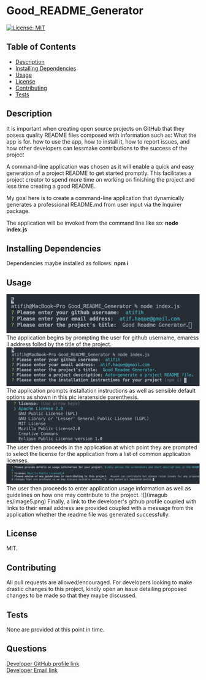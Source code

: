 # Good_README_Generator
[![License: MIT](https://img.shields.io/badge/License-MIT-yellow.svg)](https://opensource.org/licenses/MIT)

## Table of Contents
  * [Description](#description)
  * [Installing Dependencies](#installing-dependencies)
  * [Usage](#usage)
  * [License](#license)
  * [Contributing](#contributing)
  * [Tests](#tests)

## Description
It is important when creating open source projects on GitHub that  they posess quality README files  composed with information such as: What the app is for.   how to use the app, how to install it, how to report issues, and how other developers can lessmake  contributions  to the success of the project

A command-line application was chosen as it will enable a quick and easy generation of a project README to get started promptly. This facilitates a project creator to spend more time on working on finishing the project and less time creating a good README.

My goal here is to create a command-line application  that dynamically generates a professional README.md from user input via the Inquirer package.

The application will be invoked from the command line like so:
**node index.js**

## Installing Dependencies
 Dependencies maybe installed as follows:
 **npm i**

  ## Usage
  ![](images/image1.png)
  The application begins by prompting the user for github username, emaress il address folled by the title of the project.
  ![](images/image2.png)
  The application prompts installation instructions as well as sensible default options as shown in this pic ieratenside parenthesis.
  ![](images/image3.png)
  The user then proceeds in the application at which point they are prompted to select the license for the application from a list of common application licenses.
  ![](images/image4.png)
  The user then proceeds to enter application usage information as well as guidelines on how one may contribute to the project.
  ![](imagub es/image5.png)
  Finally, a link to the developer's github profile coupled with links to their email address are provided coupled with a message from the application whether the readme file was generated successfully.
  

  ## License
 MIT.
 
 ## Contributing
 All pull requests are allowed/encouraged. For developers looking to make drastic changes to this project, kindly open an issue detailing proposed changes to be made so that they maybe discussed.
 
  ## Tests
 None are provided at this point in time.

  ## Questions
[Developer GitHub profile link](https://github.com/atifih)  
[Developer Email link](mailto:atif.haque@gmail.com)


